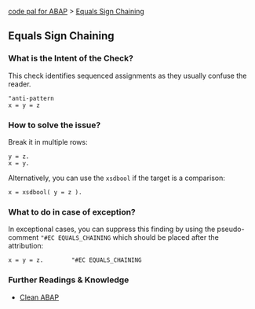 [code pal for ABAP](../README.md) > [Equals Sign Chaining](equals-sign-chaining.md)

## Equals Sign Chaining

### What is the Intent of the Check?

This check identifies sequenced assignments as they usually confuse the reader.

```abap
"anti-pattern
x = y = z
```

### How to solve the issue?

Break it in multiple rows:
```abap
y = z.
x = y.
```

Alternatively, you can use the `xsdbool` if the target is a comparison:

```abap
x = xsdbool( y = z ).
```

### What to do in case of exception?

In exceptional cases, you can suppress this finding by using the pseudo-comment `"#EC EQUALS_CHAINING` which should be placed after the attribution:

```abap
x = y = z.        "#EC EQUALS_CHAINING
```

### Further Readings & Knowledge

* [Clean ABAP](https://github.com/SAP/styleguides/blob/main/clean-abap/CleanABAP.md#use-xsdbool-to-set-boolean-variables)
